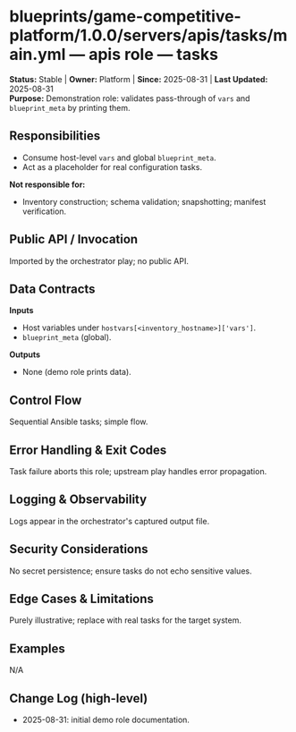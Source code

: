 # blueprints/game-competitive-platform/1.0.0/servers/apis/tasks/main.yml — apis role — tasks
**Status:** Stable | **Owner:** Platform | **Since:** 2025-08-31 | **Last Updated:** 2025-08-31  
**Purpose:** Demonstration role: validates pass-through of `vars` and `blueprint_meta` by printing them.

## Responsibilities
- Consume host-level `vars` and global `blueprint_meta`.
- Act as a placeholder for real configuration tasks.

**Not responsible for:**
- Inventory construction; schema validation; snapshotting; manifest verification.

## Public API / Invocation
Imported by the orchestrator play; no public API.

## Data Contracts
**Inputs**
- Host variables under `hostvars[<inventory_hostname>]['vars']`.
- `blueprint_meta` (global).

**Outputs**
- None (demo role prints data).

## Control Flow
Sequential Ansible tasks; simple flow.

## Error Handling & Exit Codes
Task failure aborts this role; upstream play handles error propagation.

## Logging & Observability
Logs appear in the orchestrator's captured output file.

## Security Considerations
No secret persistence; ensure tasks do not echo sensitive values.

## Edge Cases & Limitations
Purely illustrative; replace with real tasks for the target system.

## Examples
N/A

## Change Log (high-level)
- 2025-08-31: initial demo role documentation.
